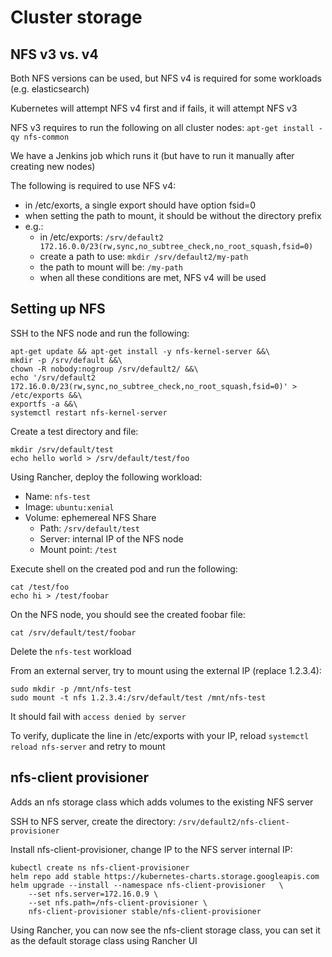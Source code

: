# Cluster storage

## NFS v3 vs. v4

Both NFS versions can be used, but NFS v4 is required for some workloads (e.g. elasticsearch)

Kubernetes will attempt NFS v4 first and if fails, it will attempt NFS v3

NFS v3 requires to run the following on all cluster nodes: `apt-get install -qy nfs-common`

We have a Jenkins job which runs it (but have to run it manually after creating new nodes)

The following is required to use NFS v4:

* in /etc/exorts, a single export should have option fsid=0
* when setting the path to mount, it should be without the directory prefix
* e.g.:
  * in /etc/exports: `/srv/default2 172.16.0.0/23(rw,sync,no_subtree_check,no_root_squash,fsid=0)`
  * create a path to use: `mkdir /srv/default2/my-path`
  * the path to mount will be: `/my-path`
  * when all these conditions are met, NFS v4 will be used 

## Setting up NFS

SSH to the NFS node and run the following:

```
apt-get update && apt-get install -y nfs-kernel-server &&\
mkdir -p /srv/default &&\
chown -R nobody:nogroup /srv/default2/ &&\
echo '/srv/default2 172.16.0.0/23(rw,sync,no_subtree_check,no_root_squash,fsid=0)' > /etc/exports &&\
exportfs -a &&\
systemctl restart nfs-kernel-server
```

Create a test directory and file:

```
mkdir /srv/default/test
echo hello world > /srv/default/test/foo
```

Using Rancher, deploy the following workload:

* Name: `nfs-test`
* Image: `ubuntu:xenial`
* Volume: ephemereal NFS Share
  * Path: `/srv/default/test`
  * Server: internal IP of the NFS node
  * Mount point: `/test`

Execute shell on the created pod and run the following:

```
cat /test/foo
echo hi > /test/foobar
```

On the NFS node, you should see the created foobar file:

```
cat /srv/default/test/foobar
```

Delete the `nfs-test` workload

From an external server, try to mount using the external IP (replace 1.2.3.4):

```
sudo mkdir -p /mnt/nfs-test
sudo mount -t nfs 1.2.3.4:/srv/default/test /mnt/nfs-test
```

It should fail with `access denied by server`

To verify, duplicate the line in /etc/exports with your IP, reload `systemctl reload nfs-server` and retry to mount

## nfs-client provisioner

Adds an nfs storage class which adds volumes to the existing NFS server

SSH to NFS server, create the directory: `/srv/default2/nfs-client-provisioner` 

Install nfs-client-provisioner, change IP to the NFS server internal IP:

```
kubectl create ns nfs-client-provisioner
helm repo add stable https://kubernetes-charts.storage.googleapis.com
helm upgrade --install --namespace nfs-client-provisioner	\
    --set nfs.server=172.16.0.9 \
    --set nfs.path=/nfs-client-provisioner \
    nfs-client-provisioner stable/nfs-client-provisioner
```

Using Rancher, you can now see the nfs-client storage class, you can set it as the default storage class using Rancher UI
